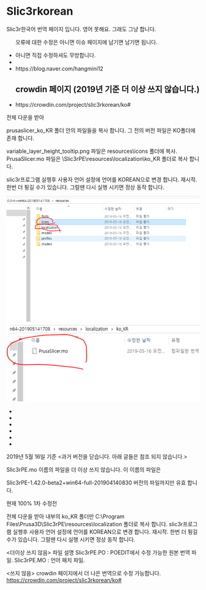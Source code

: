 # Slic3rkorean
<p>Slic3r한국어 번역 페이지 입니다.
영어 못해요. 그래도 그냥 합니다. </p>
<PR>
  <PR>
    <PR>
      <PR>
        <PR>
          <ul>
            <p>오류에 대한 수정은 아니면 이슈 페이지에 남기면 남기면 됩니다.</p>
          <pr>
            <li>아니면 직접 수정하셔도 무방합니다.</li>
            <li>
              <h2<블로그</h2>
 <li>https://blog.naver.com/hangmini12</li>

 <h2>crowdin 페이지 (2019년 기준 더 이상 쓰지 않습니다.)</h2>
 <li>https://crowdin.com/project/slic3rkorean/ko#</li>

</ul>

전체 다운을 받아

prusaslicer_ko_KR 폴더 안의 파일들을 복사 합니다. 그 전의 버전 파일은 KO폴더에 존재 합니다.


variable_layer_height_tooltip.png 파일은 resources\icons 폴더에 복사.
PrusaSlicer.mo 파일은 \Slic3rPE\resources\localization\ko_KR 폴더로 복사 합니다.

slic3r프로그램 실행후 사용자 언어 설정에 언어를 KOREAN으로 변경 합니다. 재시작.
한번 더 튕길 수가 있습니다. 그럴땐 다시 실행 시키면 정상 동작 합니다. 

![](https://github.com/ulsanether/Slic3rkorean/blob/master/7.PNG)
![](https://github.com/ulsanether/Slic3rkorean/blob/master/8.PNG)


*

*

*

*

*

*








2019년 5월 16일 기준
<과거 버전을 닫습니다. 아래 글들은 참조 되지 않습니다.>

Slic3rPE.mo 이름의 파일을 더 이상 쓰지 않습니다. 이 이름의 파일은

Slic3rPE-1.42.0-beta2+win64-full-201904140830 버전의 파일까지만 유효 합니다. 


현재 100%
1차 수정전

전체 다운을 받아
내부의 ko_KR 폴더만 C:\Program Files\Prusa3D\Slic3rPE\resources\localization 폴더로 복사 합니다.
slic3r프로그램 실행후 사용자 언어 설정에 언어를 KOREAN으로 변경 합니다. 재시작.
한번 더 튕길 수가 있습니다. 그럴땐 다시 실행 시키면 정상 동작 합니다. 

<더이상 쓰지 않음>
파일 설명
Slic3rPE.PO : POEDIT에서 수정 가능한 원본 번역 파일.
Slic3rPE.MO : 언어 패치 파일. 


<쓰지 않음>
crowdin 페이지에서 더 나은 번역으로 수정 가능합니다. 
https://crowdin.com/project/slic3rkorean/ko#
